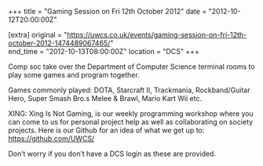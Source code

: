 +++
title = "Gaming Session on Fri 12th October 2012"
date = "2012-10-12T20:00:00Z"

[extra]
original = "https://uwcs.co.uk/events/gaming-session-on-fri-12th-october-2012-1474489067465/"    
end_time = "2012-10-13T08:00:00Z"
location = "DCS"
+++

Comp soc take over the Department of Computer Science terminal rooms to play some games and program together.

Games commonly played: DOTA, Starcraft II, Trackmania, Rockband/Guitar Hero, Super Smash Bro.s Melee & Brawl, Mario Kart Wii etc.

XING: Xing Is Not Gaming, is our weekly programming workshop where you can come to us for personal project help as well as collaborating on society projects. Here is our Github for an idea of what we get up to: https://github.com/UWCS/

Don’t worry if you don’t have a DCS login as these are provided.

